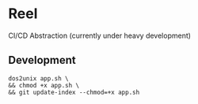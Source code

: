 # Reel

CI/CD Abstraction (currently under heavy development)

## Development

````shell
dos2unix app.sh \
&& chmod +x app.sh \
&& git update-index --chmod=+x app.sh
````
